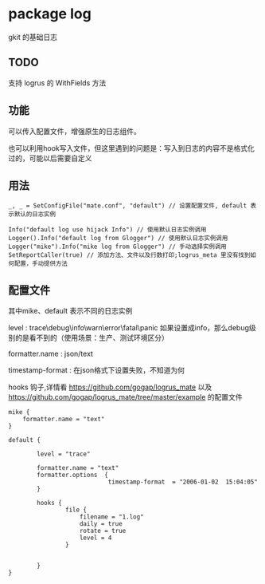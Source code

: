 # package log
gkit 的基础日志

## TODO
支持 logrus 的 WithFields 方法


## 功能
可以传入配置文件，增强原生的日志组件。

也可以利用hook写入文件，但这里遇到的问题是：写入到日志的内容不是格式化过的，可能以后需要自定义

## 用法
```
_, _ = SetConfigFile("mate.conf", "default") // 设置配置文件, default 表示默认的日志实例

Info("default log use hijack Info") // 使用默认日志实例调用
Logger().Info("default log from Glogger") // 使用默认日志实例调用
Logger("mike").Info("mike log from Glogger") // 手动选择实例调用
SetReportCaller(true) // 添加方法、文件以及行数打印;logrus_meta 里没有找到如何配置，手动提供方法

```

## 配置文件
其中mike、default 表示不同的日志实例

level : trace\debug\info\warn\error\fatal\panic 如果设置成info，那么debug级别的是看不到的（使用场景：生产、测试环境区分）

formatter.name : json/text

timestamp-format : 在json格式下设置失败，不知道为何

hooks 钩子,详情看 https://github.com/gogap/logrus_mate 以及 https://github.com/gogap/logrus_mate/tree/master/example 的配置文件
```
mike {
    formatter.name = "text"
}

default {

        level = "trace"

        formatter.name = "text"
        formatter.options  {
                            timestamp-format  = "2006-01-02  15:04:05"
        }

        hooks {
                file {
                    filename = "1.log"
                    daily = true
                    rotate = true
                    level = 4
                }


        }
}
```